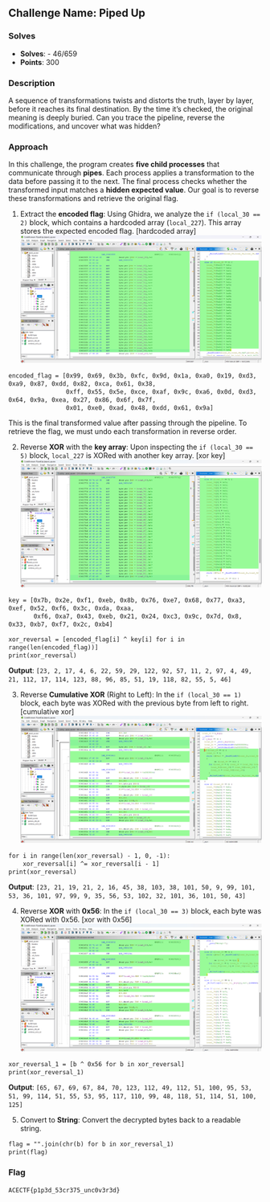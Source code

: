 ## **Challenge Name: Piped Up**

### **Solves**
- **Solves**: - 46/659
- **Points**: 300

### **Description**
A sequence of transformations twists and distorts the truth, layer by layer, before it reaches its final destination. By the time it’s checked, the original meaning is deeply buried. Can you trace the pipeline, reverse the modifications, and uncover what was hidden?

### **Approach**

In this challenge, the program creates **five child processes** that communicate through **pipes**. Each process applies a transformation to the data before passing it to the next. The final process checks whether the transformed input matches a **hidden expected value**. Our goal is to reverse these transformations and retrieve the original flag.

1. Extract the **encoded flag**: Using Ghidra, we analyze the ``` if (local_30 == 2) ``` block, which contains a hardcoded array (```local_227```). This array stores the expected encoded flag. [hardcoded array]![](Resources/1.png)

```
encoded_flag = [0x99, 0x69, 0x3b, 0xfc, 0x9d, 0x1a, 0xa0, 0x19, 0xd3, 0xa9, 0x87, 0xdd, 0x82, 0xca, 0x61, 0x38,
                0xff, 0x55, 0x5e, 0xce, 0xaf, 0x9c, 0xa6, 0x0d, 0xd3, 0x64, 0x9a, 0xea, 0x27, 0x86, 0x6f, 0x7f,
                0x01, 0xe0, 0xad, 0x48, 0xdd, 0x61, 0x9a]
```
This is the final transformed value after passing through the pipeline. To retrieve the flag, we must undo each transformation in reverse order.

2. Reverse **XOR** with the **key array**: Upon inspecting the ``` if (local_30 == 5) ``` block, ```local_227``` is XORed with another key array. [xor key]![](Resources/2.png)

```
key = [0x7b, 0x2e, 0xf1, 0xeb, 0x8b, 0x76, 0xe7, 0x68, 0x77, 0xa3, 0xef, 0x52, 0xf6, 0x3c, 0xda, 0xaa,
       0xf6, 0xa7, 0x43, 0xeb, 0x21, 0x24, 0xc3, 0x9c, 0x7d, 0x8, 0x33, 0xb7, 0xf7, 0x2c, 0xb4]
```

```
xor_reversal = [encoded_flag[i] ^ key[i] for i in range(len(encoded_flag))]
print(xor_reversal)
```

**Output**: ```[23, 2, 17, 4, 6, 22, 59, 29, 122, 92, 57, 11, 2, 97, 4, 49, 21, 112, 17, 114, 123, 88, 96, 85, 51, 19, 118, 82, 55, 5, 46]```

3. Reverse **Cumulative XOR** (Right to Left): In the ``` if (local_30 == 1) ``` block, each byte was XORed with the previous byte from left to right. [cumulative xor]![](Resources/3.png)

```
for i in range(len(xor_reversal) - 1, 0, -1):
    xor_reversal[i] ^= xor_reversal[i - 1]
print(xor_reversal)
```

**Output**: ```[23, 21, 19, 21, 2, 16, 45, 38, 103, 38, 101, 50, 9, 99, 101, 53, 36, 101, 97, 99, 9, 35, 56, 53, 102, 32, 101, 36, 101, 50, 43]```

4. Reverse **XOR** with **0x56**: In the ```if (local_30 == 3)``` block, each byte was XORed with 0x56. [xor with 0x56]![](Resources/4.png)

```
xor_reversal_1 = [b ^ 0x56 for b in xor_reversal]
print(xor_reversal_1)
```

**Output**: ```[65, 67, 69, 67, 84, 70, 123, 112, 49, 112, 51, 100, 95, 53, 51, 99, 114, 51, 55, 53, 95, 117, 110, 99, 48, 118, 51, 114, 51, 100, 125]```

5. Convert to **String**: Convert the decrypted bytes back to a readable string.

```
flag = "".join(chr(b) for b in xor_reversal_1)
print(flag)
```

### **Flag**
```
ACECTF{p1p3d_53cr375_unc0v3r3d}
```

